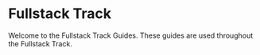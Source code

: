 # Fullstack Track

Welcome to the Fullstack Track Guides. These guides are used throughout the Fullstack Track.